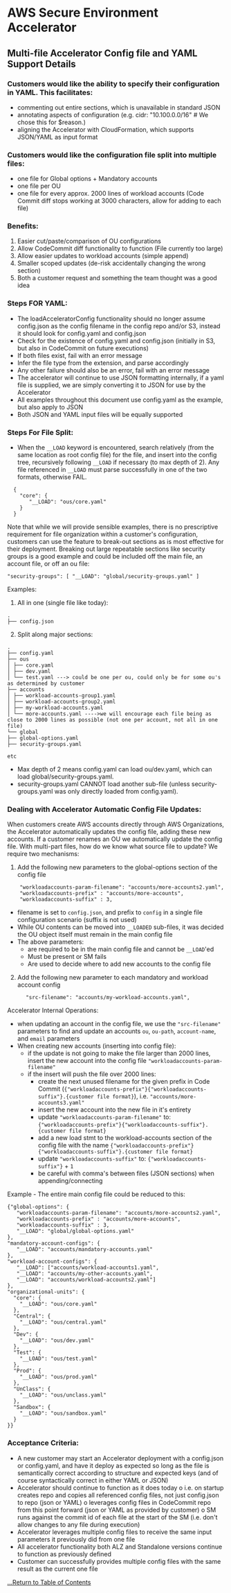 # AWS Secure Environment Accelerator

## **Multi-file Accelerator Config file and YAML Support Details**

### Customers would like the ability to specify their configuration in YAML. This facilitates:

- commenting out entire sections, which is unavailable in standard JSON
- annotating aspects of configuration (e.g. cidr: "10.100.0.0/16" # We chose this for \$reason.)
- aligning the Accelerator with CloudFormation, which supports JSON/YAML as input format

### Customers would like the configuration file split into multiple files:

- one file for Global options + Mandatory accounts
- one file per OU
- one file for every approx. 2000 lines of workload accounts (Code Commit diff stops working at 3000 characters, allow for adding to each file)

### Benefits:

1. Easier cut/paste/comparison of OU configurations
2. Allow CodeCommit diff functionality to function (File currently too large)
3. Allow easier updates to workload accounts (simple append)
4. Smaller scoped updates (de-risk accidentally changing the wrong section)
5. Both a customer request and something the team thought was a good idea

### Steps FOR YAML:

- The loadAcceleratorConfig functionality should no longer assume config.json as the config filename in the config repo and/or S3, instead it should look for config.yaml and config.json
- Check for the existence of config.yaml and config.json (initially in S3, but also in CodeCommit on future executions)
- If both files exist, fail with an error message
- Infer the file type from the extension, and parse accordingly
- Any other failure should also be an error, fail with an error message
- The accelerator will continue to use JSON formatting internally, if a yaml file is supplied, we are simply converting it to JSON for use by the Accelerator
- All examples throughout this document use config.yaml as the example, but also apply to JSON
- Both JSON and YAML input files will be equally supported

### Steps For File Split:

- When the `__LOAD` keyword is encountered, search relatively (from the same location as root config file) for the file, and insert into the config tree, recursively following `__LOAD` if necessary (to max depth of 2). Any file referenced in `__LOAD` must parse successfully in one of the two formats, otherwise FAIL.

```
  {
    "core": {
       "__LOAD": "ous/core.yaml"
    }
  }
```

Note that while we will provide sensible examples, there is no prescriptive requirement for file organization within a customer's configuration, customers can use the feature to break-out sections as is most effective for their deployment. Breaking out large repeatable sections like security groups is a good example and could be included off the main file, an account file, or off an ou file:

```
"security-groups": [ "__LOAD": "global/security-groups.yaml" ]
```

Examples:

1. All in one (single file like today):

```
.
├── config.json
```

2. Split along major sections:

```
.
├── config.yaml
├── ous
│ ├── core.yaml
│ ├── dev.yaml
│ └── test.yaml ---> could be one per ou, could only be for some ou's as determined by customer
├── accounts
│ ├── workload-accounts-group1.yaml
│ ├── workload-accounts-group2.yaml
│ ├── my-workload-accounts.yaml
│ └── more-accounts.yaml ---->we will encourage each file being as close to 2000 lines as possible (not one per account, not all in one file)
└── global
├── global-options.yaml
├── security-groups.yaml

etc
```

- Max depth of 2 means config.yaml can load ou/dev.yaml, which can load global/security-groups.yaml.
- security-groups.yaml CANNOT load another sub-file (unless security-groups.yaml was only directly loaded from config.yaml).

### Dealing with Accelerator Automatic Config File Updates:

When customers create AWS accounts directly through AWS Organizations, the Accelerator automatically updates the config file, adding these new accounts. If a customer renames an OU we automatically update the config file. With multi-part files, how do we know what source file to update? We require two mechanisms:

1. Add the following new parameters to the global-options section of the config file

```
    "workloadaccounts-param-filename": "accounts/more-accounts2.yaml",
    "workloadaccounts-prefix" : "accounts/more-accounts",
    "workloadaccounts-suffix" : 3,
```

- filename is set to `config.json`, and prefix to `config` in a single file configuration scenario (suffix is not used)
- While OU contents can be moved into `__LOADED` sub-files, it was decided the OU object itself must remain in the main config file
- The above parameters:
  - are required to be in the main config file and cannot be `__LOAD`'ed
  - Must be present or SM fails
  - Are used to decide where to add new accounts to the config file

2. Add the following new parameter to each mandatory and workload account config

```
      "src-filename": "accounts/my-workload-accounts.yaml",
```

Accelerator Internal Operations:

- when updating an account in the config file, we use the `"src-filename"` parameters to find and update an accounts `ou`, `ou-path`, `account-name`, and `email` parameters
- When creating new accounts (inserting into config file):
  - if the update is not going to make the file larger than 2000 lines, insert the new account into the config file `"workloadaccounts-param-filename"`
  - if the insert will push the file over 2000 lines:
    - create the next unused filename for the given prefix in Code Commit (`{"workloadaccounts-prefix"}{"workloadaccounts-suffix"}.{customer file format}`), i.e. `"accounts/more-accounts3.yaml"`
    - insert the new account into the new file in it's entirety
    - update `"workloadaccounts-param-filename"` to: `{"workloadaccounts-prefix"}{"workloadaccounts-suffix"}.{customer file format}`
    - add a new load stmt to the workload-accounts section of the config file with the name `{"workloadaccounts-prefix"}{"workloadaccounts-suffix"}.{customer file format}`
    - update `"workloadaccounts-suffix"` to: `{"workloadaccounts-suffix"}` + `1`
    - be careful with comma's between files (JSON sections) when appending/connecting

Example - The entire main config file could be reduced to this:

```
{"global-options": {
   "workloadaccounts-param-filename": "accounts/more-accounts2.yaml",
   "workloadaccounts-prefix" : "accounts/more-accounts",
   "workloadaccounts-suffix" : 3,
   "__LOAD": "global/global-options.yaml"
},
"mandatory-account-configs": {
   "__LOAD": "accounts/mandatory-accounts.yaml"
},
"workload-account-configs": {
   "__LOAD": ["accounts/workload-accounts1.yaml",
   "__LOAD": "accounts/my-other-accounts.yaml",
   "__LOAD": "accounts/workload-accounts2.yaml"]
},
"organizational-units": {
  "core": {
    "__LOAD": "ous/core.yaml"
  },
  "Central": {
    "__LOAD": "ous/central.yaml"
  },
  "Dev": {
    "__LOAD": "ous/dev.yaml"
  },
  "Test": {
    "__LOAD": "ous/test.yaml"
  },
  "Prod": {
    "__LOAD": "ous/prod.yaml"
  },
  "UnClass": {
    "__LOAD": "ous/unclass.yaml"
  },
  "Sandbox": {
    "__LOAD": "ous/sandbox.yaml"
  }
}}
```

### Acceptance Criteria:

- A new customer may start an Accelerator deployment with a config.json or config.yaml, and have it deploy as expected so long as the file is semantically correct according to structure and expected keys (and of course syntactically correct in either YAML or JSON)
- Accelerator should continue to function as it does today
  o i.e. on startup creates repo and copies all referenced config files, not just config.json to repo (json or YAML)
  o leverages config files in CodeCommit repo from this point forward (json or YAML as provided by customer)
  o SM runs against the commit id of each file at the start of the SM (i.e. don't allow changes to any file during execution)
- Accelerator leverages multiple config files to receive the same input parameters it previously did from one file
- All accelerator functionality both ALZ and Standalone versions continue to function as previously defined
- Customer can successfully provides multiple config files with the same result as the current one file

[...Return to Table of Contents](../index.md)
